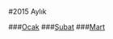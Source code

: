 #2015 Aylık 

###[Ocak](https://github.com/hasantayyar/hedefler/tree/master/2015/Ocak.md)
###[Şubat](https://github.com/hasantayyar/hedefler/tree/master/2015/Subat.md)
###[Mart](https://github.com/hasantayyar/hedefler/tree/master/2015/Mart.md)
